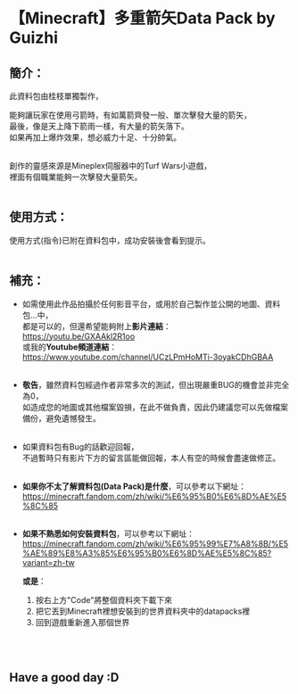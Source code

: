 # 【Minecraft】<b>多重箭矢Data Pack</b>  by Guizhi

## <b>簡介</b>：
此資料包由桂枝單獨製作，

能夠讓玩家在使用弓箭時，有如萬箭齊發一般、單次擊發大量的箭矢，<br>
最後，像是天上降下箭雨一樣，有大量的箭矢落下。<br>
如果再加上爆炸效果，想必威力十足、十分帥氣。<br><br>

創作的靈感來源是Mineplex伺服器中的Turf Wars小遊戲，<br>
裡面有個職業能夠一次擊發大量箭矢。<br><br>



## <b>使用方式</b>：
使用方式(指令)已附在資料包中，成功安裝後會看到提示。<br><br>



## <b>補充</b>：
- 如需使用此作品拍攝於任何影音平台，或用於自己製作並公開的地圖、資料包...中，<br>
都是可以的，但還希望能夠附上<b>影片連結</b>：<br>
https://youtu.be/GXAAkl2R1oo<br>
或我的<b>Youtube頻道連結</b>：<br>
https://www.youtube.com/channel/UCzLPmHoMTi-3oyakCDhGBAA<br><br>

- <b>敬告</b>，雖然資料包經過作者非常多次的測試，但出現嚴重BUG的機會並非完全為0，<br>
  如造成您的地圖或其他檔案毀損，在此不做負責，因此仍建議您可以先做檔案備份，避免遺憾發生。<br><br>

- 如果資料包有Bug的話歡迎回報，<br>
  不過暫時只有影片下方的留言區能做回報，本人有空的時候會盡速做修正。<br><br>

- <b>如果你不太了解資料包(Data Pack)是什麼</b>，可以參考以下網址：<br>
    https://minecraft.fandom.com/zh/wiki/%E6%95%B0%E6%8D%AE%E5%8C%85<br><br>

- <b>如果不熟悉如何安裝資料包</b>，可以參考以下網址：<br>
    https://minecraft.fandom.com/zh/wiki/%E6%95%99%E7%A8%8B/%E5%AE%89%E8%A3%85%E6%95%B0%E6%8D%AE%E5%8C%85?variant=zh-tw

    <b>或是</b>：
    1. 按右上方"Code"將整個資料夾下載下來
    2. 把它丟到Minecraft裡想安裝到的世界資料夾中的datapacks裡
    3. 回到遊戲重新進入那個世界

<br><br>
## <b>Have a good day :D</b>
